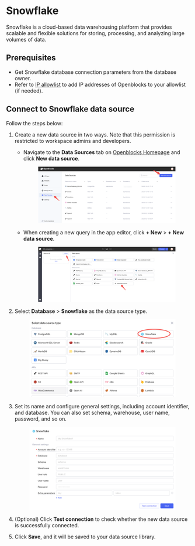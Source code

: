 # Snowflake

Snowflake is a cloud-based data warehousing platform that provides scalable and flexible solutions for storing, processing, and analyzing large volumes of data.

## Prerequisites

* Get Snowflake database connection parameters from the database owner.
* Refer to [IP allowlist](../configure-ip-allowlists.md) to add IP addresses of Openblocks to your allowlist (if needed).

## Connect to Snowflake data source

Follow the steps below:

1. Create a new data source in two ways. Note that this permission is restricted to workspace admins and developers.
   *   Navigate to the **Data Sources** tab on [Openblocks Homepage](https://openblocks.dev) and click **New data source**.&#x20;

       <figure><img src="../../.gitbook/assets/db-1.PNG" alt=""><figcaption></figcaption></figure>
   *   When creating a new query in the app editor, click **+ New** > **+ New data source**.&#x20;

       <figure><img src="../../.gitbook/assets/db-2.PNG" alt=""><figcaption></figcaption></figure>
2.  Select **Database** > **Snowflake** as the data source type.&#x20;

    <figure><img src="../../.gitbook/assets/snowflake-1.png" alt=""><figcaption></figcaption></figure>
3.  Set its name and configure general settings, including account identifier, and database. You can also set schema, warehouse, user name, password, and so on.&#x20;



    <figure><img src="../../.gitbook/assets/snowflake-2.png" alt=""><figcaption></figcaption></figure>
4. (Optional) Click **Test connection** to check whether the new data source is successfully connected.
5. Click **Save**, and it will be saved to your data source library.
